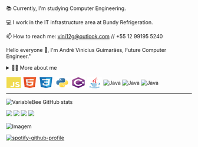 

📚 Currently, I'm studying Computer Engineering.

💻 I work in the IT infrastructure area at Bundy Refrigeration.

📫 How to reach me: vini12g@outlook.com // +55 12 99195 5240

Hello everyone 👋, I'm André Vinicius Guimarães, Future Computer Engineer."

<details>
  <summary>👨‍💻 More about me</summary>
  
- 💬 I'm 21 years old, currently living in Brazil. I have practical experience in programming languages such as Python, C\C++, C#, JAVA, SQL (MySQL), JavaScript, PHP, and knowledge in areas such as Machine Learning, Data Engineering, Signal Analysis and Processing. I'm a Yellow Belt Six Sigma, which helped me develop important skills such as creativity, analytical capability, community and continuous improvement processes.<br>
  
- I'm a computer engineering student with a passion for Hardware, games, and literature. I enjoy following YouTube channels like Gamers Nexus, teclab, and adrenaline.<br>

- I believe that our personal interests play a crucial role in shaping who we are and how we approach challenges. They not only provide us with moments of joy and relaxation but also contribute to a more refined perception of things around us.

- Let's connect and share our passions! \o/

![TrustMeGIF]([https://github.com/LucasSlessa/LucasSLessa/assets/143228674/47121aed-111b-4d29-9d8c-ae3c7a09f166](https://github.com/Vini12g/Vini12g/blob/77a32ee0d927107b3e81c144c13126a36104c4d0/gifs/coding.gif))








</details>

  <div style="display: inline_block"><br>
  <img align="center" alt="Rafa-Js" height="30" width="40" src="https://raw.githubusercontent.com/devicons/devicon/master/icons/javascript/javascript-plain.svg">
  <img align="center" alt="Rafa-HTML" height="30" width="40" src="https://raw.githubusercontent.com/devicons/devicon/master/icons/html5/html5-original.svg">
  <img align="center" alt="Rafa-CSS" height="30" width="40" src="https://raw.githubusercontent.com/devicons/devicon/master/icons/css3/css3-original.svg">
  <img align="center" alt="Rafa-Python" height="30" width="40" src="https://raw.githubusercontent.com/devicons/devicon/master/icons/python/python-original.svg">
  <img align="center" alt="Rafa-Csharp" height="30" width="40" src="https://raw.githubusercontent.com/devicons/devicon/master/icons/csharp/csharp-original.svg">
  <img align="center" alt="Java" height="30" width="40" src="https://raw.githubusercontent.com/devicons/devicon/master/icons/java/java-original.svg">
  <img align="center" alt="Java" height="30" width="40" src="https://cdn.jsdelivr.net/gh/devicons/devicon@latest/icons/mysql/mysql-original.svg" />
  <img align="center" alt="Java" height="30" width="40" src="https://cdn.jsdelivr.net/gh/devicons/devicon@latest/icons/git/git-original.svg" />
  <img align="center" alt="Java" height="30" width="40" src="https://cdn.jsdelivr.net/gh/devicons/devicon@latest/icons/redhat/redhat-original.svg" />
          
          
          
          
          

</div>

-  -  -  -  -  -

<!-- GithubStats -->
![VariableBee GitHub stats]([https://github-readme-stats.vercel.app/api?username=Vini12g&show_icons=true&theme=gotham](https://github-readme-stats.vercel.app/api?username=Vini12g&show_icons=true&theme=gotham))

<div> 
  <a href="https://www.youtube.com/channel/UCrCaRSbD0zvWJWe_PvsIqVw" target="_blank"><img src="https://img.shields.io/badge/YouTube-FF0000?style=for-the-badge&logo=youtube&logoColor=white" target="_blank"></a>
  <a href="https://www.instagram.com/andrvini/" target="_blank"><img src="https://img.shields.io/badge/-Instagram-%23E4405F?style=for-the-badge&logo=instagram&logoColor=white" target="_blank"></a>
 <a href="https://discord.gg/wagxzStdcR" target="_blank"><img src="https://img.shields.io/badge/Discord-7289DA?style=for-the-badge&logo=discord&logoColor=white" target="_blank"></a> 
   <!--  <a href = "mailto:lessalucas1102@gmail.com"><img src="https://img.shields.io/badge/-Gmail-%23333?style=for-the-badge&logo=gmail&logoColor=white" target="_blank"></a> -->
  <a href="https://www.linkedin.com/in/andré-vinicius-guimarães-b67b4b1aa/" target="_blank"><img src="https://img.shields.io/badge/-LinkedIn-%230077B5?style=for-the-badge&logo=linkedin&logoColor=white" target="_blank"></a> 
  <!--  -->
</div>
<p align="left">
  <img align="center" src="https://github.com/Vini12g" alt="Imagem">
  
</p>

[![spotify-github-profile](https://spotify-github-profile.vercel.app/api/view?uid=31uthjsiowjtmqvklwammgma4mja&cover_image=true&theme=novatorem&show_offline=false&background_color=121212&interchange=false&bar_color=53b14f&bar_color_cover=false)](https://github.com/kittinan/spotify-github-profile)



<!--  ![image load fail. please open proxy retry](https://github.com/LucasSlessa/commit-snake/blob/snk/snk.svg) -->
